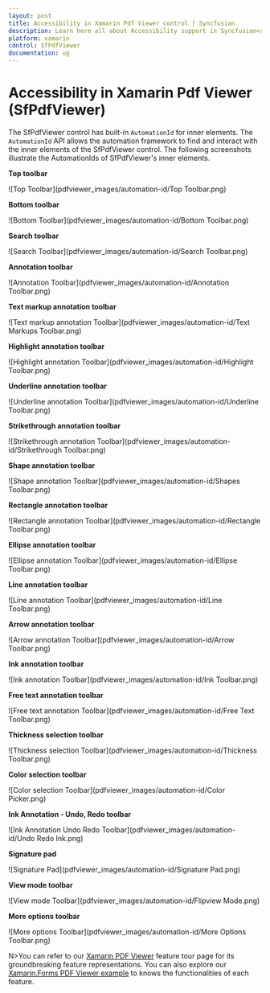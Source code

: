 ```yaml
---
layout: post
title: Accessibility in Xamarin Pdf Viewer control | Syncfusion
description: Learn here all about Accessibility support in Syncfusion<sup>®</sup> Xamarin Pdf Viewer (SfPdfViewer) control and more.
platform: xamarin
control: SfPdfViewer
documentation: ug
---
```


# Accessibility in Xamarin Pdf Viewer (SfPdfViewer)

The SfPdfViewer control has built-in `AutomationId` for inner elements. The `AutomationId` API allows the automation framework to find and interact with the inner elements of the SfPdfViewer control. The following screenshots illustrate the AutomationIds of SfPdfViewer's inner elements. 

**Top toolbar**

![Top Toolbar](pdfviewer_images/automation-id/Top Toolbar.png)

**Bottom toolbar**

![Bottom Toolbar](pdfviewer_images/automation-id/Bottom Toolbar.png)

**Search toolbar**

![Search Toolbar](pdfviewer_images/automation-id/Search Toolbar.png)

**Annotation toolbar**

![Annotation Toolbar](pdfviewer_images/automation-id/Annotation Toolbar.png)

**Text markup annotation toolbar**

![Text markup annotation Toolbar](pdfviewer_images/automation-id/Text Markups Toolbar.png)

**Highlight annotation toolbar**

![Highlight annotation Toolbar](pdfviewer_images/automation-id/Highlight Toolbar.png)

**Underline annotation toolbar**

![Underline annotation Toolbar](pdfviewer_images/automation-id/Underline Toolbar.png)

**Strikethrough annotation toolbar**

![Strikethrough annotation Toolbar](pdfviewer_images/automation-id/Strikethrough Toolbar.png)

**Shape annotation toolbar**

![Shape annotation Toolbar](pdfviewer_images/automation-id/Shapes Toolbar.png)

**Rectangle annotation toolbar**

![Rectangle annotation Toolbar](pdfviewer_images/automation-id/Rectangle Toolbar.png)

**Ellipse annotation toolbar**

![Ellipse annotation Toolbar](pdfviewer_images/automation-id/Ellipse Toolbar.png)

**Line annotation toolbar**

![Line annotation Toolbar](pdfviewer_images/automation-id/Line Toolbar.png)

**Arrow annotation toolbar**

![Arrow annotation Toolbar](pdfviewer_images/automation-id/Arrow Toolbar.png)

**Ink annotation toolbar**

![Ink annotation Toolbar](pdfviewer_images/automation-id/Ink Toolbar.png)

**Free text annotation toolbar**

![Free text annotation Toolbar](pdfviewer_images/automation-id/Free Text Toolbar.png)

**Thickness selection toolbar**

![Thickness selection Toolbar](pdfviewer_images/automation-id/Thickness Toolbar.png)

**Color selection toolbar**

![Color selection Toolbar](pdfviewer_images/automation-id/Color Picker.png)

**Ink Annotation - Undo, Redo toolbar**

![Ink Annotation Undo Redo Toolbar](pdfviewer_images/automation-id/Undo Redo Ink.png)

**Signature pad**

![Signature Pad](pdfviewer_images/automation-id/Signature Pad.png)

**View mode toolbar**

![View mode Toolbar](pdfviewer_images/automation-id/Flipview Mode.png)

**More options toolbar**

![More options Toolbar](pdfviewer_images/automation-id/More Options Toolbar.png)

N>You can refer to our [Xamarin PDF Viewer](https://www.syncfusion.com/xamarin-ui-controls/xamarin-pdf-viewer) feature tour page for its groundbreaking feature representations. You can also explore our [Xamarin.Forms PDF Viewer example](https://github.com/syncfusion/xamarin-demos/tree/master/Forms/PdfViewer) to knows the functionalities of each feature.
